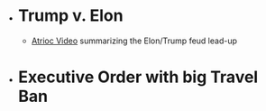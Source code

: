 - # Trump v. Elon
  - [Atrioc Video](https://www.youtube.com/watch?v=BR8OTZPxd-A) summarizing the Elon/Trump feud lead-up
- # Executive Order with big Travel Ban
#